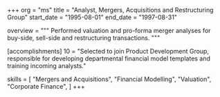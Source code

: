 +++
org        = "ms"
title      = "Analyst, Mergers, Acquisitions and Restructuring Group"
start_date = "1995-08-01"
end_date   = "1997-08-31"

overview = """
Performed valuation and pro-forma merger analyses for buy-side, sell-side and restructuring transactions.
"""

[accomplishments]
10 = "Selected to join Product Development Group, responsible for developing departmental financial model templates and training incoming analysts."

skills = [
"Mergers and Acquisitions",
"Financial Modelling",
"Valuation",
"Corporate Finance",
]
+++
